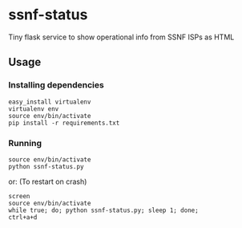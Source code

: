 # ssnf-status

Tiny flask service to show operational info from SSNF ISPs as HTML

## Usage
### Installing dependencies
```
easy_install virtualenv
virtualenv env
source env/bin/activate
pip install -r requirements.txt
```
### Running
```
source env/bin/activate
python ssnf-status.py
```

or: (To restart on crash)
```
screen
source env/bin/activate
while true; do; python ssnf-status.py; sleep 1; done;
ctrl+a+d
```
